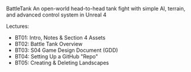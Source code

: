 BattleTank
An open-world head-to-head tank fight with simple AI, terrain, and advanced control system in Unreal 4

Lectures:

* BT01: Intro, Notes & Section 4 Assets
* BT02: Battle Tank Overview
* BT03: S04 Game Design Document (GDD)
* BT04: Setting Up a GitHub "Repo"
* BT05: Creating & Deleting Landscapes